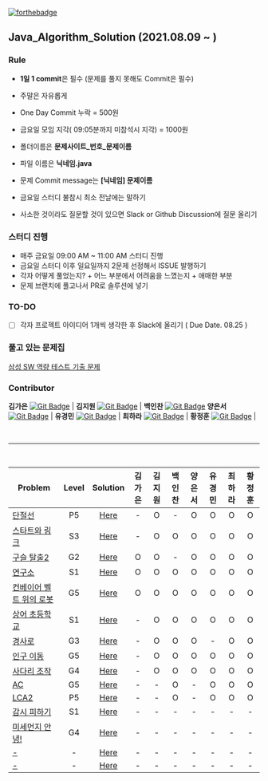 [![forthebadge](https://forthebadge.com/images/badges/made-with-java.svg)](https://forthebadge.com)

## Java_Algorithm_Solution (2021.08.09 ~ )

### Rule
- **1일 1 commit**은 필수 (문제를 풀지 못해도 Commit은 필수)
- 주말은 자유롭게
- One Day Commit 누락 = 500원
- 금요일 모임 지각( 09:05분까지 미참석시 지각) = 1000원

- 폴더이름은 **문제사이트_번호_문제이름**
- 파일 이름은 **닉네임.java**
- 문제 Commit message는 **[닉네임] 문제이름**

- 금요일 스터디 불참시 최소 전날에는 말하기
- 사소한 것이라도 질문할 것이 있으면 Slack or Github Discussion에 질문 올리기


### 스터디 진행
- 매주 금요일 09:00 AM ~ 11:00 AM 스터디 진행
- 금요일 스터디 이후 일요일까지 2문제 선정해서 ISSUE 발행하기
- 각자 어떻게 풀었는지? + 어느 부분에서 어려움을 느꼈는지 + 애매한 부분
- 문제 브랜치에 풀고나서 PR로 솔루션에 넣기

### TO-DO

- [ ] 각자 프로젝트 아이디어 1개씩 생각한 후 Slack에 올리기 ( Due Date. 08.25 )

### 풀고 있는 문제집
[삼성 SW 역량 테스트 기출 문제](https://www.acmicpc.net/workbook/view/1152)




<!-- ### Member

<table>
    <tr align="center">
        <td style="min-width: 100px;">
            <a href="https://github.com/kl529">
              <img src="https://github.com/kl529.png" width="100">
              <br />
              <b> 리바 </b>
            </a>
        </td>
        <td style="min-width: 100px;">
            <a href="https://github.com/harachoi">
              <img src="https://github.com/harachoi.png" width="100">
              <br />
              <b> 최하라 </b>
            </a>
        </td>
        <td style="min-width: 100px;">
            <a href="https://github.com/wjdgns7712">
              <img src="https://github.com/wjdgns7712.png" width="100">
              <br />
              <b> 황정훈(jh) </b>
            </a>
        </td>
        <td style="min-width: 100px;">
            <a href="https://github.com/yukyeongmin">
              <img src="https://github.com/yukyeongmin.png" width="100">
              <br />
              <b> yukyeongmin </b>
            </a>
        </td>
    </tr>
</table> -->

### Contributor

**김가은** [![Git Badge](http://img.shields.io/badge/-Github-black?style=flat-square&logo=github)](https://github.com/blingaeun) | 
**김지원** [![Git Badge](http://img.shields.io/badge/-Github-black?style=flat-square&logo=github)](https://github.com/kl529) | 
**백인찬** [![Git Badge](http://img.shields.io/badge/-Github-black?style=flat-square&logo=github)](https://github.com/dls4585)
**양은서** [![Git Badge](http://img.shields.io/badge/-Github-black?style=flat-square&logo=github)](https://github.com/yess98) | 
**유경민** [![Git Badge](http://img.shields.io/badge/-Github-black?style=flat-square&logo=github)](https://github.com/yukyeongmin) | 
**최하라** [![Git Badge](http://img.shields.io/badge/-Github-black?style=flat-square&logo=github)](https://github.com/harachoi) | 
**황정훈** [![Git Badge](http://img.shields.io/badge/-Github-black?style=flat-square&logo=github)](https://github.com/wjdgns7712) |

<br>
<hr>
<br>

|Problem|Level|Solution|                                                                                              김가은|김지원|백인찬|양은서|유경민|최하라|황정훈|
|-------|:---:|:------:|:---:|:---:|:---:|:---:|:---:|:---:|:---:|
|[단절선](https://www.acmicpc.net/problem/11400)|P5|[Here](./solution/BOJ_11400_단절선)                                 |  -  |  O  |  -  |  O  |  O  |  O  |  O  |
|[스타트와 링크](https://www.acmicpc.net/problem/14889)|S3|[Here](./solution/BOJ_14889_스타트와-링크)                    |  -  |  O  |  O  |  O  |  O  |  O  |  O  |
|[구슬 탈출2](https://www.acmicpc.net/problem/13460)|G2|[Here](./solution/BOJ_13460_구슬-탈출2)                         |  O  |  O  |  -  |  O  |  O  |  O  |  O  |
|[연구소](https://www.acmicpc.net/problem/14502)|S1|[Here](./solution/BOJ_14502_연구소)                                 |  O  |  O  |  O  |  O  |  O  |  O  |  O  |
|[컨베이어 벨트 위의 로봇](https://www.acmicpc.net/problem/20055)|G5|[Here](./solution/BOJ_20055_컨베이어-벨트-위의-로봇) |  O  |  O  |  O  |  O  |  O  |  O  |  O  |
|[상어 초등학교](https://www.acmicpc.net/problem/21608)|S1|[Here](./solution/BOJ_21608_상어초등학교)                     |  -  |  O  |  O  |  O  |  O  |  O  |  O  |
|[경사로](https://www.acmicpc.net/problem/14890)|G3|[Here](./solution/BOJ_14890_경사로)                                 |  -  |  O  |  O  |  O  |  -  |  O  |  O  |
|[인구 이동](https://www.acmicpc.net/problem/16234)|G5|[Here](./solution/BOJ_16234_인구-이동)                            |  -  |  O  |  O  |  O |  O  |  O  |  O  |
|[사다리 조작](https://www.acmicpc.net/problem/15684)|G4|[Here](./solution/BOJ_15684_사다리-조작)                        |  -  |  O  |  O  |  O |  O  |  O  |  O  |
|[AC](https://www.acmicpc.net/problem/5430)|G5|[Here](./solution/BOJ_5430_AC)                                          |  -  |  -  |  O  |  -  |  O  |  O  |  O  |
|[LCA2](https://www.acmicpc.net/problem/11438)|P5|[Here](./solution/BOJ_11438_LCA2)                                    |  -  |  -  |  O  |  -  |  O  |  O  |  O  |
|[감시 피하기](https://www.acmicpc.net/problem/18428)|S1|[Here](./solution/BOJ_18428_감시-피하기)                                              |  -  |  -  |  -  |  -  |  -  |  -  |  -  |
|[미세먼지 안녕!](https://www.acmicpc.net/problem/17144)|G4|[Here](./solution/BOJ_17144_미세먼지-안녕!)                                              |  -  |  -  |  -  |  -  |  -  |  -  |  -  |
|[-](https://www.acmicpc.net/problem/-)|-|[Here](./solution/BOJ_번호_문제)                                              |  -  |  -  |  -  |  -  |  -  |  -  |  -  |
|[-](https://www.acmicpc.net/problem/-)|-|[Here](./solution/BOJ_번호_문제)                                              |  -  |  -  |  -  |  -  |  -  |  -  |  -  |
<br>
